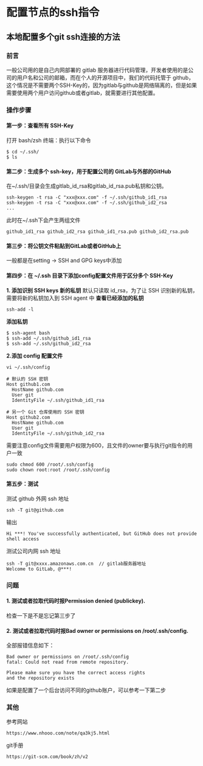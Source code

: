 # **配置节点的ssh指令**

## 本地配置多个git ssh连接的方法

### 前言
一般公司用的是自己内网部署的 gitlab 服务器进行代码管理，开发者使用的是公司的用户名和公司的邮箱，而在个人的开源项目中，我们的代码托管于 github，这个情况是不需要两个SSH-Key的，因为gitlab与github是网络隔离的，但是如果需要使用两个用户访问github或者gitlab，就需要进行其他配置。

### 操作步骤
#### 第一步：查看所有 SSH-Key

打开 bash/zsh 终端：执行以下命令
```
$ cd ~/.ssh/
$ ls
```
#### 第二步：生成多个 ssh-key，用于配置公司的 GitLab与外部的GitHub
在~/.ssh/目录会生成gitlab_id_rsa和gitlab_id_rsa.pub私钥和公钥。
```
ssh-keygen -t rsa -C "xxx@xxx.com" -f ~/.ssh/github_id1_rsa
ssh-keygen -t rsa -C "xxx@xxx.com" -f ~/.ssh/github_id2_rsa
...
```
此时在~/.ssh下会产生两组文件
```
github_id1_rsa github_id2_rsa github_id1_rsa.pub github_id2_rsa.pub
```
#### 第三步：将公钥文件粘贴到GitLab或者GitHub上

一般都是在setting -> SSH and GPG keys中添加

#### 第四步：在 ~/.ssh 目录下添加config配置文件用于区分多个 SSH-Key
**1. 添加识别 SSH keys 新的私钥**
默认只读取 id_rsa，为了让 SSH 识别新的私钥，需要将新的私钥加入到 SSH agent 中
**查看已经添加的私钥**
```
ssh-add -l
```
**添加私钥**
```
$ ssh-agent bash
$ ssh-add ~/.ssh/github_id1_rsa
$ ssh-add ~/.ssh/github_id2_rsa
```

**2.添加 config 配置文件**

```
vi ~/.ssh/config
```
```
# 默认的 SSH 密钥
Host github1.com
  HostName github.com
  User git
  IdentityFile ~/.ssh/github_id1_rsa

# 另一个 Git 仓库使用的 SSH 密钥
Host github2.com
  HostName github.com
  User git
  IdentityFile ~/.ssh/github_id2_rsa
```

需要注意config文件需要用户权限为600，且文件的owner要与执行git指令的用户一致
```
sudo chmod 600 /root/.ssh/config
sudo chown root:root /root/.ssh/config
```

#### 第五步：测试

测试 github 外网 ssh 地址
```
ssh -T git@github.com
```
输出
```
Hi ***! You've successfully authenticated, but GitHub does not provide shell access
```

测试公司内网 ssh 地址
```
ssh -T git@xxxx.amazonaws.com.cn  // gitlab服务器地址
Welcome to GitLab, @***!
```


### 问题

#### 1. 测试或者拉取代码时报Permission denied (publickey).
检查一下是不是忘记第三步了

#### 2. 测试或者拉取代码时报Bad owner or permissions on /root/.ssh/config.
全部报错信息如下：
```
Bad owner or permissions on /root/.ssh/config
fatal: Could not read from remote repository.

Please make sure you have the correct access rights
and the repository exists
```

如果是配置了一个后台访问不同的github账户，可以参考一下第二步

### 其他
参考网站
```
https://www.nhooo.com/note/qa3kj5.html
```

git手册
```
https://git-scm.com/book/zh/v2
```

